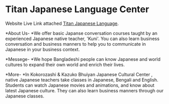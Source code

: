 # Titan Japanese Language Center

Website Live Link attached [Titan Japanese Language](https://titan-language.netlify.app/).

*About Us-
*We offer basic Japanse conversation courses taught by an experienced Japanese native teacher, 'Kuni'. You can also learn business conversation and business manners to help you to communicate in Japanese in your business context.

*Messege-
*We hope Bangladeshi people can know Japanese and world cultures to expand their own world and enrich their lives.

*More-
*In Kokorozashi & Kazuko Bhuiyan Japanese Cultural Center , native Japanese teachers take classes in Japanese, Bengali and English. Students can watch Japanese movies and animations, and know about latest Japanese culture. They can also learn business manners through our Japanese classes.
